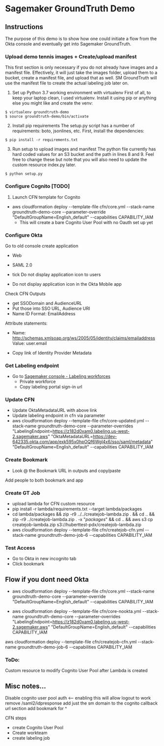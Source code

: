 # Sagemaker GroundTruth Demo

## Instructions

The purpose of this demo is to show how one could initiate a flow from the Okta console and eventually get into Sagemaker GroundTruth.

### Upload demo tennis images + Create/upload manifest

This first section is only necessary if you do not already have images and a manifest file. Effectively, it will just take the images folder, upload them to a bucket, create a manifest file, and upload that as well. SM GroundTruth will use the manifest file to create the actual labeling job later on.

1. Set up Python 3.7 working environment with virtualenv
First of all, to keep your laptop clean, I used virtualenv. Install it using pip or anything else you might like and create the venv:
```
$ virtualenv groundtruth-demo
$ source groundtruth-demo/bin/activate
```

2. Install pip requirements
The setup.py script has a number of requirements: boto, jsonlines, etc. First, install the dependencies:
```
$ pip install -r requirements.txt
```

3. Run setup to upload images and manifest
The python file currently has hard coded values for an S3 bucket and the path in lines 8 and 9. Feel free to change these but note that you will also need to update the custom resource index.py later.
```
$ python setup.py
```

### Configure Cognito [TODO]
1. Launch CFN template for Cognito
- aws cloudformation deploy --template-file cfn/core.yml --stack-name groundtruth-demo-core --parameter-override "DefaultGroupName=English_default" --capabilities CAPABILITY_IAM
  - This will create a bare Cognito User Pool with no Oauth set up yet

### Configure Okta
Go to old console
create application
- Web
- SAML 2.0

- tick Do not display application icon to users
- Do not display application icon in the Okta Mobile app

Check CFN Outputs
- get SSODomain and AudienceURL
- Put those into SSO URL, Audience URI
- Name ID Format: EmailAddress

Attribute statements:
- Name: http://schemas.xmlsoap.org/ws/2005/05/identity/claims/emailaddress
Value: user.email

- Copy link of Identity Provider Metadata

### Get Labeling endpoint
- Go to [Sagemaker console - Labeling workforces](https://us-west-2.console.aws.amazon.com/sagemaker/groundtruth?region=us-west-2#/labeling-workforces)
  - Private workforce
  - Copy labeling portal sign-in url

### Update CFN
- Update OktaMetadataURL with above link
- Update labeling endpoint in cfn via parameter
- aws cloudformation deploy --template-file cfn/core-updated.yml --stack-name groundtruth-demo-core --parameter-overrides "LabelingEndpoint=https://z182d0xam0.labeling.us-west-2.sagemaker.aws" "OktaMetadataURL=https://dev-642335.okta.com/app/exk595x0hpOQf6Wgl4x6/sso/saml/metadata" "DefaultGroupName=English_default" --capabilities CAPABILITY_IAM

### Create Bookmark
- Look @ the Bookmark URL in outputs and copy/paste

Add people to both bookmark and app

### Create GT Job
- upload lambda for CFN custom resource
- pip install -r lambda/requirements.txt --target lambda/packages
- cd lambda/packages && zip -r9 ../../createjob-lambda.zip . && cd .. && zip -r9 ../createjob-lambda.zip . -x "*packages*" && cd .. && aws s3 cp createjob-lambda.zip s3://huberttest-pdx/createjob-lambda.zip
- aws cloudformation deploy --template-file cfn/createjob-cfn.yml --stack-name groundtruth-demo-job-6 --capabilities CAPABILITY_IAM

### Test Access
- Go to Okta in new incognito tab
- Click bookmark

<!-- ## Reset Instructions
1. ./reset.sh
2. Delete CFN stack -->

## Flow if you dont need Okta

- aws cloudformation deploy --template-file cfn/core.yml --stack-name groundtruth-demo-core --parameter-override "DefaultGroupName=English_default" --capabilities CAPABILITY_IAM

- aws cloudformation deploy --template-file cfn/core-nookta.yml --stack-name groundtruth-demo-core --parameter-overrides "LabelingEndpoint=https://z182d0xam0.labeling.us-west-2.sagemaker.aws" "DefaultGroupName=English_default" --capabilities CAPABILITY_IAM

aws cloudformation deploy --template-file cfn/createjob-cfn.yml --stack-name groundtruth-demo-job-6 --capabilities CAPABILITY_IAM



### ToDo:
Custom resource to modify Cognito User Pool after Lambda is created

## Misc notes...
Disable cognito user pool auth <-- enabling this will allow logout to work
remove /saml2/idpresponse
add just the sm domain to the cognito callback url section
add bookmark for ^

CFN steps
- create Cognito User Pool
- Create workteam
- create labeling job
